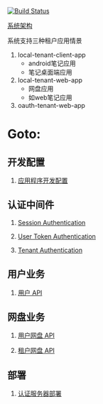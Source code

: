 [![Build Status](https://www.travis-ci.org/ccnuyan/starcedu.svg?branch=master)](https://www.travis-ci.org/ccnuyan/starcedu)

[系统架构](/docs/arch/readme.md)


系统支持三种租户应用情景

1. local-tenant-client-app  
    * android笔记应用  
    * 笔记桌面端应用
1. local-tenant-web-app  
    * 网盘应用
    * 如web笔记应用
1. oauth-tenant-web-app      

# Goto:

## 开发配置

1. [应用程序开发配置](/docs/config/app-dev-config.md)

## 认证中间件

1. [Session Authentication](/docs/auth/session-authentication.md)

1. [User Token Authentication](/docs/auth/usertoken-authentication.md)

1. [Tenant Authentication](/docs/auth/tenant-authentication.md)

## 用户业务

1. [用户 API](/_auth/src/api/test/api.user.md)

## 网盘业务

1. [用户网盘 API](/_disk/src/api/test/api.user.disk.md)

1. [租户网盘 API](/_disk/src/api/test/api.tenant.disk.md)

## 部署

1. [认证服务器部署](/docs/deployment.md)